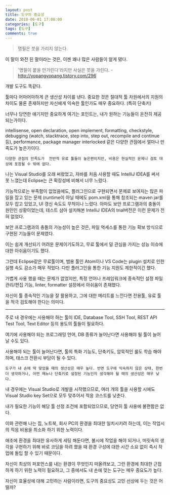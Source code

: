```yaml
---
layout: post
title: 도구의 중요성
date: 2018-06-01 17:08:00
categories: [도구]
tags: [도구]
comments: true
---
```


>명필은 붓을 가리지 않는다.

이 말이 와전 된 말이라는 것은, 이젠 꽤나 많은 사람들이 알게 됐다.

>'명필이 붙을 안가린다'라지만 사실은 붓을 가린다. - <http://yopangyopang.tistory.com/296>

개발 도구도 똑같다.

툴마다 어마어마하게 큰 생산성 차이를 낸다.
중요한 것은 절대적 툴 차원에서의 지원의 차이도 물론 존재하지만 자신에게 익숙한 툴인가도 매우 중요하다. (특히 단축키)

너무나 당연한 얘기지만 중요하게 여기는 포인트는, 내가 원하는 기능들이 온전히 제공 되는가이다.

intellisense, open declaration, open implement, formatting, checkstyle, debugging (watch, stacktrace, step into, step out, recompile and continue 등), performance, package manager interlocked 같은 다양한 관점에서 얼마나 만족도가 높은가이다.

    다양한 관점의 만족도가  전반적 유료 툴들이 높은편이지만, 비용은 현실적인 문제니 검토 대상에 포함될 수 밖에 없다.

나는 Visual Studio를 오래 써왔었고, 자바를 처음 사용할 때도 IntelliJ IDEA를 써서 못 느꼈는데 Eclipse는 큰 확장성에 비해서 너무 느렸다.

기능적으로는 부족함이 없었음에도, 플러그인으로 구현되면서 문제로 보여지는 많은 파일을 잡고 있는 문제 (runtime이 아닐 때에도 pom.xml을 통해 참조되는 maven jar를 모두 잡고 있었고, UI 갱신 속도도 무척이나 느렸다. 아마도 보안 프로그램과의 충돌이 원인인 상황이었는데, 테스트 삼아 설치해본 IntelliJ IDEA의 trial버전은 이런 문제가 전혀 없었다.

보안 프로그램과의 충돌의 가능성이 높은 것은, 파일 억세스를 통한 기능 확보 방식으로 구현된 기능들이 문제였다.

이는 쉽게 개선되기 어려운 문제이기도하고, 무료 툴에서 덜 관심을 가지는 성능 이슈에 대한 아쉬움이기도 했다.

그런데 Eclipse같은 무료툴이며, 범용 툴인 Atom이나 VS Code는 plugin 설치로 인한 실행 속도 감소가 매우 적었다.
다만 플러그인을 통한 기능 지원도 제한적이긴 했다.

가볍게 사용 했을 때는 문제가 없었지만, 특정 언어나 프레임워크에 종속적인 설정 파일 관리/편집 기능, linter, formatter 설정에서 아쉬움이 존재했다.

자신이 툴 종속적인 기능을 잘 활용하고, 그에 대한 메리트를 느낀다면 전용툴, 유료 툴을 적극 검토해야 한다는 의미다.

---

주로 내 경우에는 사용해야 하는 툴이 IDE, Database Tool, SSH Tool, REST API Test Tool, Text Editor 등의 용도의 툴들이 필요하다.

여기에 사용해야 되는 프로그래밍 언어, DB 종류가 늘어난다면 사용해야 될 툴이 늘어날 수도 있다.

사용해야 되는 툴이 늘어난다면, 툴의 특화 기능도, 단축키도, 암묵적인 룰도 학습 해야하며, 태스크 전환시 부담이 될 수 있다.

    도구가 내 손에 딱 맞았을 때의 생산성은 매우 높다. 반면 도구에 익숙하지 않은 상태, 한번 더 생각하거나, 어떤 메뉴나 단축키로 설정된 기능인지 생각해야 될 때의 생산성은 매우 낮다.

내 경우에는 Visual Studio로 개발을 시작했으므로, 여러 개의 툴을 사용할 시에도 Visual Studio key Set으로 모두 맞추어서 적응 코스트를 낮춘다.

내가 필요한 기능이 해당 툴 선정 조건에 포함되었으므로, 당연히 툴 사용에 불편함은 없다.

이와 관련해 나는 집, 노트북, 회사 PC의 환경을 최대한 일치시키려 하는데, 이는 작업시의 적응 비용을 최소화 하기 위한 노력이다.

애초에 환경을 최대한 유사하게 세팅 해둔다면, 불시에 작업을 해야 되거나, 머릿속의 생각을 구현하기 위해 바로 코딩을 하려 했을 때 환경 구성에 대한 시간 소요 없이 즉시 작업에 돌입 할 수 있기 때문이다.

자신이 최상의 퍼포먼스를 내는 환경이 무엇인지 떠올려보고, 그런 환경에 최대한 근접하게 하기 위한 노력이 필요하고, 그 중에서도 내 손에 맞는 도구는 매우 중요도가 높다.

자신이 효율성에 대해 고민하는 사람이라면, 도구의 중요성도 고민 선상에 두는 것은 어떨까?